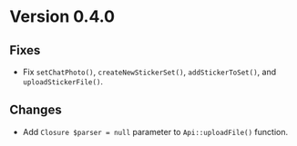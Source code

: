 # Version 0.4.0

## Fixes
- Fix `setChatPhoto()`, `createNewStickerSet()`, `addStickerToSet()`, and `uploadStickerFile()`.

## Changes
- Add `Closure $parser = null` parameter to `Api::uploadFile()` function.
